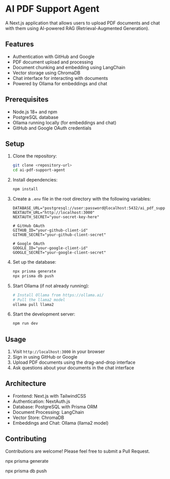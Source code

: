 # AI PDF Support Agent

A Next.js application that allows users to upload PDF documents and chat with them using AI-powered RAG (Retrieval-Augmented Generation).

## Features

- Authentication with GitHub and Google
- PDF document upload and processing
- Document chunking and embedding using LangChain
- Vector storage using ChromaDB
- Chat interface for interacting with documents
- Powered by Ollama for embeddings and chat

## Prerequisites

- Node.js 18+ and npm
- PostgreSQL database
- Ollama running locally (for embeddings and chat)
- GitHub and Google OAuth credentials

## Setup

1. Clone the repository:
   ```bash
   git clone <repository-url>
   cd ai-pdf-support-agent
   ```

2. Install dependencies:
   ```bash
   npm install
   ```

3. Create a `.env` file in the root directory with the following variables:
   ```
   DATABASE_URL="postgresql://user:password@localhost:5432/ai_pdf_support"
   NEXTAUTH_URL="http://localhost:3000"
   NEXTAUTH_SECRET="your-secret-key-here"

   # GitHub OAuth
   GITHUB_ID="your-github-client-id"
   GITHUB_SECRET="your-github-client-secret"

   # Google OAuth
   GOOGLE_ID="your-google-client-id"
   GOOGLE_SECRET="your-google-client-secret"
   ```

4. Set up the database:
   ```bash
   npx prisma generate
   npx prisma db push
   ```

5. Start Ollama (if not already running):
   ```bash
   # Install Ollama from https://ollama.ai/
   # Pull the llama2 model
   ollama pull llama2
   ```

6. Start the development server:
   ```bash
   npm run dev
   ```

## Usage

1. Visit `http://localhost:3000` in your browser
2. Sign in using GitHub or Google
3. Upload PDF documents using the drag-and-drop interface
4. Ask questions about your documents in the chat interface

## Architecture

- Frontend: Next.js with TailwindCSS
- Authentication: NextAuth.js
- Database: PostgreSQL with Prisma ORM
- Document Processing: LangChain
- Vector Store: ChromaDB
- Embeddings and Chat: Ollama (llama2 model)

## Contributing

Contributions are welcome! Please feel free to submit a Pull Request.


npx prisma generate

npx prisma db push

